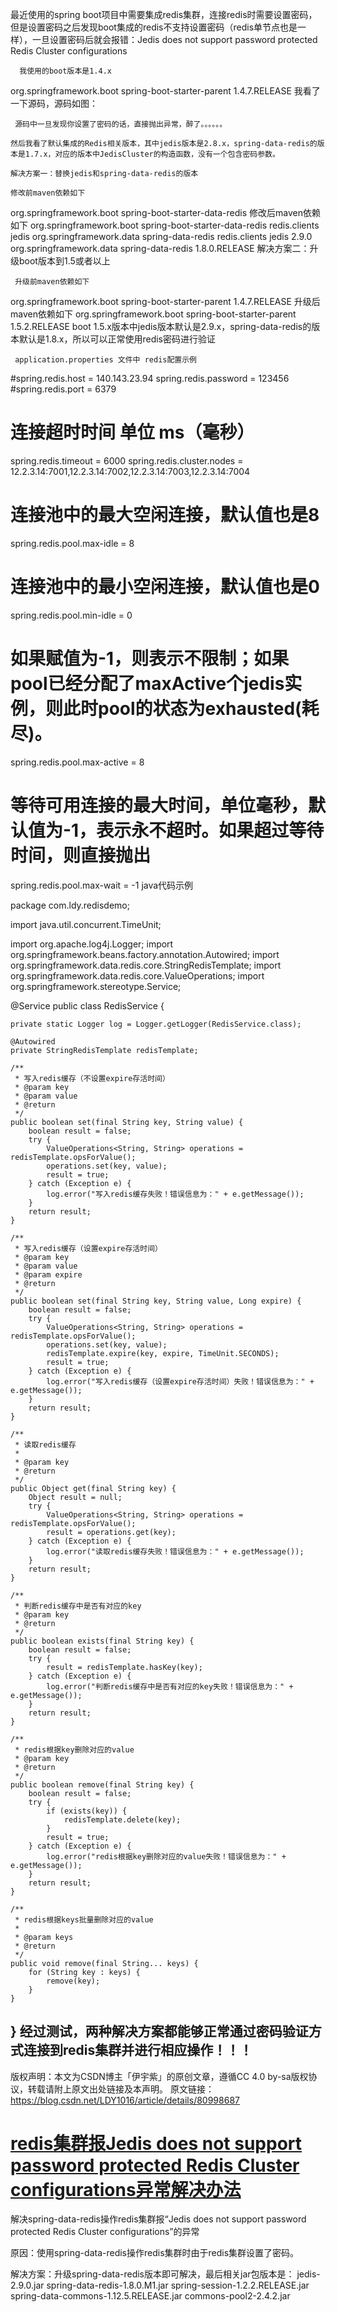  最近使用的spring boot项目中需要集成redis集群，连接redis时需要设置密码，但是设置密码之后发现boot集成的redis不支持设置密码（redis单节点也是一样），一旦设置密码后就会报错：Jedis does not support password protected Redis Cluster configurations

      我使用的boot版本是1.4.x

<parent>
    <groupId>org.springframework.boot</groupId>
    <artifactId>spring-boot-starter-parent</artifactId>
    <version>1.4.7.RELEASE</version>
    <relativePath /> <!-- lookup parent from repository -->
</parent>
     我看了一下源码，源码如图：

   

     源码中一旦发现你设置了密码的话，直接抛出异常，醉了。。。。。。   
    
    然后我看了默认集成的Redis相关版本，其中jedis版本是2.8.x，spring-data-redis的版本是1.7.x，对应的版本中JedisCluster的构造函数，没有一个包含密码参数。
    
    解决方案一：替换jedis和spring-data-redis的版本
    
    修改前maven依赖如下

<dependency>
    <groupId>org.springframework.boot</groupId>
    <artifactId>spring-boot-starter-data-redis</artifactId>
</dependency>
    修改后maven依赖如下

<dependency>
    <groupId>org.springframework.boot</groupId>
    <artifactId>spring-boot-starter-data-redis</artifactId>
    <exclusions>
        <exclusion>
	    <groupId>redis.clients</groupId>
	    <artifactId>jedis</artifactId>
	</exclusion>
	<exclusion>
	    <groupId>org.springframework.data</groupId>
            <artifactId>spring-data-redis</artifactId>
	</exclusion>
    </exclusions>
</dependency>

<dependency>
    <groupId>redis.clients</groupId>
    <artifactId>jedis</artifactId>
    <version>2.9.0</version>
</dependency>

<dependency>
    <groupId>org.springframework.data</groupId>
    <artifactId>spring-data-redis</artifactId>
    <version>1.8.0.RELEASE</version>
</dependency>
     解决方案二：升级boot版本到1.5或者以上

     升级前maven依赖如下

<parent>
    <groupId>org.springframework.boot</groupId>
    <artifactId>spring-boot-starter-parent</artifactId>
    <version>1.4.7.RELEASE</version>
    <relativePath /> <!-- lookup parent from repository -->
</parent>
     升级后maven依赖如下

<parent>
    <groupId>org.springframework.boot</groupId>
    <artifactId>spring-boot-starter-parent</artifactId>
    <version>1.5.2.RELEASE</version>
    <relativePath /> <!-- lookup parent from repository -->
</parent>
     boot 1.5.x版本中jedis版本默认是2.9.x，spring-data-redis的版本默认是1.8.x，所以可以正常使用redis密码进行验证

     application.properties 文件中 redis配置示例

#spring.redis.host = 140.143.23.94
spring.redis.password = 123456
#spring.redis.port = 6379
# 连接超时时间 单位 ms（毫秒）
spring.redis.timeout = 6000
spring.redis.cluster.nodes = 12.2.3.14:7001,12.2.3.14:7002,12.2.3.14:7003,12.2.3.14:7004
# 连接池中的最大空闲连接，默认值也是8
spring.redis.pool.max-idle = 8
# 连接池中的最小空闲连接，默认值也是0
spring.redis.pool.min-idle = 0
# 如果赋值为-1，则表示不限制；如果pool已经分配了maxActive个jedis实例，则此时pool的状态为exhausted(耗尽)。
spring.redis.pool.max-active = 8 
# 等待可用连接的最大时间，单位毫秒，默认值为-1，表示永不超时。如果超过等待时间，则直接抛出
spring.redis.pool.max-wait = -1
       java代码示例

package com.ldy.redisdemo;

import java.util.concurrent.TimeUnit;

import org.apache.log4j.Logger;
import org.springframework.beans.factory.annotation.Autowired;
import org.springframework.data.redis.core.StringRedisTemplate;
import org.springframework.data.redis.core.ValueOperations;
import org.springframework.stereotype.Service;

@Service
public class RedisService {

	private static Logger log = Logger.getLogger(RedisService.class);
	 
	@Autowired
	private StringRedisTemplate redisTemplate;
	 
	/**
	 * 写入redis缓存（不设置expire存活时间）
	 * @param key
	 * @param value
	 * @return
	 */
	public boolean set(final String key, String value) {
		boolean result = false;
		try {
			ValueOperations<String, String> operations = redisTemplate.opsForValue();
			operations.set(key, value);
			result = true;
		} catch (Exception e) {
			log.error("写入redis缓存失败！错误信息为：" + e.getMessage());
		}
		return result;
	}
	 
	/**
	 * 写入redis缓存（设置expire存活时间）
	 * @param key
	 * @param value
	 * @param expire
	 * @return
	 */
	public boolean set(final String key, String value, Long expire) {
		boolean result = false;
		try {
			ValueOperations<String, String> operations = redisTemplate.opsForValue();
			operations.set(key, value);
			redisTemplate.expire(key, expire, TimeUnit.SECONDS);
			result = true;
		} catch (Exception e) {
			log.error("写入redis缓存（设置expire存活时间）失败！错误信息为：" + e.getMessage());
		}
		return result;
	}
	 
	/**
	 * 读取redis缓存
	 * 
	 * @param key
	 * @return
	 */
	public Object get(final String key) {
		Object result = null;
		try {
			ValueOperations<String, String> operations = redisTemplate.opsForValue();
			result = operations.get(key);
		} catch (Exception e) {
			log.error("读取redis缓存失败！错误信息为：" + e.getMessage());
		}
		return result;
	}
	 
	/**
	 * 判断redis缓存中是否有对应的key
	 * @param key
	 * @return
	 */
	public boolean exists(final String key) {
		boolean result = false;
		try {
			result = redisTemplate.hasKey(key);
		} catch (Exception e) {
			log.error("判断redis缓存中是否有对应的key失败！错误信息为：" + e.getMessage());
		}
		return result;
	}
	 
	/**
	 * redis根据key删除对应的value
	 * @param key
	 * @return
	 */
	public boolean remove(final String key) {
		boolean result = false;
		try {
			if (exists(key)) {
				redisTemplate.delete(key);
			}
			result = true;
		} catch (Exception e) {
			log.error("redis根据key删除对应的value失败！错误信息为：" + e.getMessage());
		}
		return result;
	}
	 
	/**
	 * redis根据keys批量删除对应的value
	 * 
	 * @param keys
	 * @return
	 */
	public void remove(final String... keys) {
		for (String key : keys) {
			remove(key);
		}
	}

}
      经过测试，两种解决方案都能够正常通过密码验证方式连接到redis集群并进行相应操作！！！
--------------------- 
版权声明：本文为CSDN博主「伊宇紫」的原创文章，遵循CC 4.0 by-sa版权协议，转载请附上原文出处链接及本声明。
原文链接：https://blog.csdn.net/LDY1016/article/details/80998687





# [redis集群报Jedis does not support password protected Redis Cluster configurations异常解决办法](https://www.cnblogs.com/linjiqin/p/7463012.html)

解决spring-data-redis操作redis集群报“Jedis does not support password protected Redis Cluster configurations”的异常

原因：使用spring-data-redis操作redis集群时由于redis集群设置了密码。

解决方案：升级spring-data-redis版本即可解决，最后相关jar包版本是：
jedis-2.9.0.jar
spring-data-redis-1.8.0.M1.jar
spring-session-1.2.2.RELEASE.jar
spring-data-commons-1.12.5.RELEASE.jar
commons-pool2-2.4.2.jar